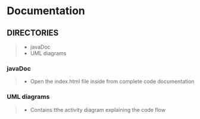 # Documentation

## DIRECTORIES

> - javaDoc
> - UML diagrams

### javaDoc 

> - Open the index.html file inside from complete code documentation

### UML diagrams

> - Contains tthe activity diagram explaining the code flow
